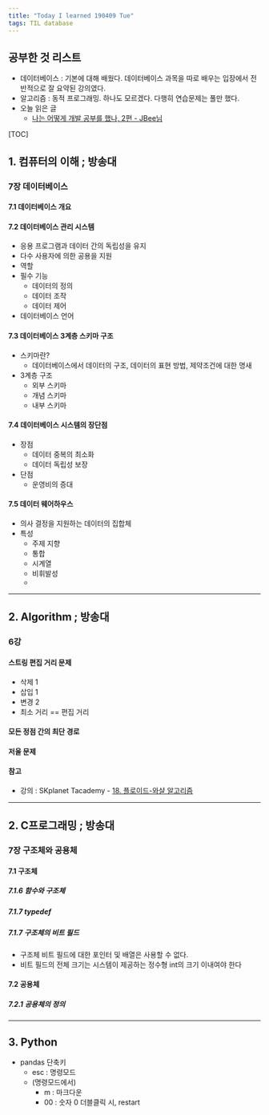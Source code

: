 ```yaml
---
title: "Today I learned 190409 Tue"
tags: TIL database
---
```


## 공부한 것 리스트
- 데이터베이스 : 기본에 대해 배웠다. 데이터베이스 과목을 따로 배우는 입장에서 전반적으로 잘 요약된 강의였다.
- 알고리즘 : 동적 프로그래밍. 하나도 모르겠다. 다행히 연습문제는 풀만 했다.
- 오늘 읽은 글
	- [나는 어떻게 개발 공부를 했나, 2편 - JBee님](https://jbee.io/essay/how_do_i_study_2/)

[TOC]

## 1. 컴퓨터의 이해 ; 방송대

### 7장 데이터베이스

#### 7.1 데이터베이스 개요

#### 7.2 데이터베이스 관리 시스템
- 응용 프로그램과 데이터 간의 독립성을 유지
- 다수 사용자에 의한 공용을 지원
- 역할
- 필수 기능
	- 데이터의 정의
	- 데이터 조작
	- 데이터 제어
- 데이터베이스 언어

#### 7.3 데이터베이스 3계층 스키마 구조
- 스키마란?
	- 데이터베이스에서 데이터의 구조, 데이터의 표현 방법, 제약조건에 대한 명새
- 3계층 구조
	- 외부 스키마
	- 개념 스키마
	- 내부 스키마

#### 7.4 데이터베이스 시스템의 장단점
- 장점
	- 데이터 중복의 최소화
	- 데이터 독립성 보장
- 단점
	- 운영비의 증대

#### 7.5 데이터 웨어하우스
- 의사 결정을 지원하는 데이터의 집합체
- 특성
	- 주제 지향
	- 통합
	- 시계열
	- 비휘발성
	-
- - -

## 2. Algorithm ; 방송대

### 6강

#### 스트링 편집 거리 문제
- 삭제 1
- 삽입 1
- 변경 2
- 최소 거리 == 편집 거리

#### 모든 정점 간의 최단 경로

#### 저울 문제
#### 참고
- 강의 : SKplanet Tacademy - [18. 플로이드-와샬 알고리즘](https://www.youtube.com/watch?v=FhcNtPqKcdk)

- - -

## 2. C프로그래밍 ; 방송대

### 7장 구조체와 공용체

#### 7.1 구조체

##### 7.1.6 함수와 구조체

##### 7.1.7 typedef

##### 7.1.7 구조체의 비트 필드
- 구조체 비트 필드에 대한 포인터 및 배열은 사용할 수 없다.
- 비트 필드의 전체 크기는 시스템이 제공하는 정수형 int의 크기 이내여야 한다

#### 7.2 공용체

##### 7.2.1 공용체의 정의

- - -

## 3. Python 
- pandas 단축키
	- esc : 명령모드
	- (명령모드에서)
		- m : 마크다운
		- 00 : 숫자 0 더블클릭 시, restart



